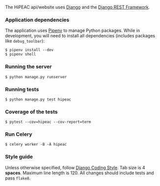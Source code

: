 The HiPEAC api/website uses [Django](https://www.djangoproject.com/) and the
[Django REST Framework](http://www.django-rest-framework.org/).

### Application dependencies

The application uses [Pipenv](https://docs.pipenv.org/#install-pipenv-today) to manage Python packages.
While in development, you will need to install all dependencies (includes packages like `debug_toolbar`):

    $ pipenv install --dev
    $ pipenv shell

### Running the server

    $ python manage.py runserver

### Running tests

    $ python manage.py test hipeac
    
### Coverage of the tests

    $ pytest --cov=hipeac --cov-report=term

### Run Celery

    $ celery worker -B -A hipeac

### Style guide

Unless otherwise specified, follow
[Django Coding Style](https://docs.djangoproject.com/en/1.11/internals/contributing/writing-code/coding-style/).
Tab size is 4 **spaces**. Maximum line length is 120. All changes should include tests and pass `flake8`.
